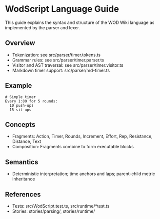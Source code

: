 # WodScript Language Guide

This guide explains the syntax and structure of the WOD Wiki language as implemented by the parser and lexer.

## Overview
- Tokenization: see src/parser/timer.tokens.ts
- Grammar rules: see src/parser/timer.parser.ts
- Visitor and AST traversal: see src/parser/timer.visitor.ts
- Markdown timer support: src/parser/md-timer.ts

## Example
```
# Simple timer
Every 1:00 for 5 rounds:
  10 push-ups
  15 sit-ups
```

## Concepts
- Fragments: Action, Timer, Rounds, Increment, Effort, Rep, Resistance, Distance, Text
- Composition: Fragments combine to form executable blocks

## Semantics
- Deterministic interpretation; time anchors and laps; parent-child metric inheritance

## References
- Tests: src/WodScript.test.ts, src/runtime/*test.ts
- Stories: stories/parsing/, stories/runtime/

